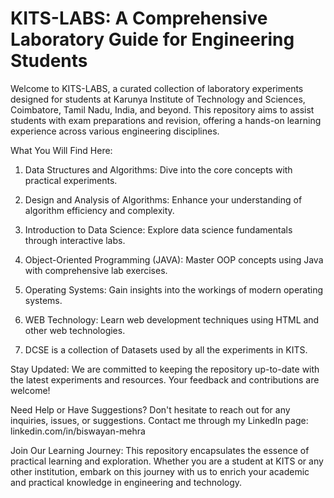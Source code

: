 # KITS-LABS: A Comprehensive Laboratory Guide for Engineering Students

Welcome to KITS-LABS, a curated collection of laboratory experiments designed for students at Karunya Institute of Technology and Sciences, Coimbatore, Tamil Nadu, India, and beyond. This repository aims to assist students with exam preparations and revision, offering a hands-on learning experience across various engineering disciplines.

What You Will Find Here:

1. Data Structures and Algorithms: Dive into the core concepts with practical experiments.

2. Design and Analysis of Algorithms: Enhance your understanding of algorithm efficiency and complexity.

3. Introduction to Data Science: Explore data science fundamentals through interactive labs.

4. Object-Oriented Programming (JAVA): Master OOP concepts using Java with comprehensive lab exercises.

5. Operating Systems: Gain insights into the workings of modern operating systems.

6. WEB Technology: Learn web development techniques using HTML and other web technologies.

7. DCSE is a collection of Datasets used by all the experiments in KITS.

Stay Updated:
We are committed to keeping the repository up-to-date with the latest experiments and resources. Your feedback and contributions are welcome!

Need Help or Have Suggestions?
Don't hesitate to reach out for any inquiries, issues, or suggestions. Contact me through my LinkedIn page: linkedin.com/in/biswayan-mehra

Join Our Learning Journey:
This repository encapsulates the essence of practical learning and exploration. Whether you are a student at KITS or any other institution, embark on this journey with us to enrich your academic and practical knowledge in engineering and technology.
